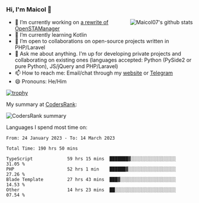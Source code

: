 ### Hi, I'm Maicol 👋
<img align="right" src="https://github-readme-stats.vercel.app/api?username=maicol07&count_private=true&count_private=true&show_icons=true" alt="Maicol07's github stats">

- 🔭 I’m currently working on [a rewrite of OpenSTAManager](https://github.com/Dasc3er/openstamanager/tree/rewrite)
- 🌱 I’m currently learning Kotlin
- 👯 I’m open to collaborations on open-source projects written in PHP/Laravel
- 💬 Ask me about anything. I'm up for developing private projects and collaborating on existing ones (languages accepted: Python (PySide2 or pure Python), JS/jQuery and PHP/Laravel)
- 📫 How to reach me: Email/chat through my [website](https://maicol07.it) or [Telegram](https://telegram.me/maicol07)
- 😄 Pronouns: He/Him

[![trophy](https://github-profile-trophy.vercel.app/?username=maicol07)](https://github.com/ryo-ma/github-profile-trophy)

My summary at [CodersRank](https://codersrank.io):

![CodersRank summary](https://cr-ss-service.azurewebsites.net/api/ScreenShot?widget=summary&username=maicol07&badges=3&show-avatar=true&style=--header-bg-color:%23000;--border-radius:16px)

Languages I spend most time on:
<!--START_SECTION:waka-->

```text
From: 24 January 2023 - To: 14 March 2023

Total Time: 190 hrs 50 mins

TypeScript             59 hrs 15 mins  ███████▓░░░░░░░░░░░░░░░░░   31.05 %
PHP                    52 hrs 1 min    ██████▓░░░░░░░░░░░░░░░░░░   27.26 %
Blade Template         27 hrs 43 mins  ███▓░░░░░░░░░░░░░░░░░░░░░   14.53 %
Other                  14 hrs 23 mins  ██░░░░░░░░░░░░░░░░░░░░░░░   07.54 %
```

<!--END_SECTION:waka-->
